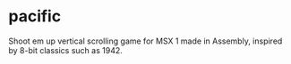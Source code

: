 # pacific
Shoot em up vertical scrolling game for MSX 1 made in Assembly, inspired by 8-bit classics such as 1942.

